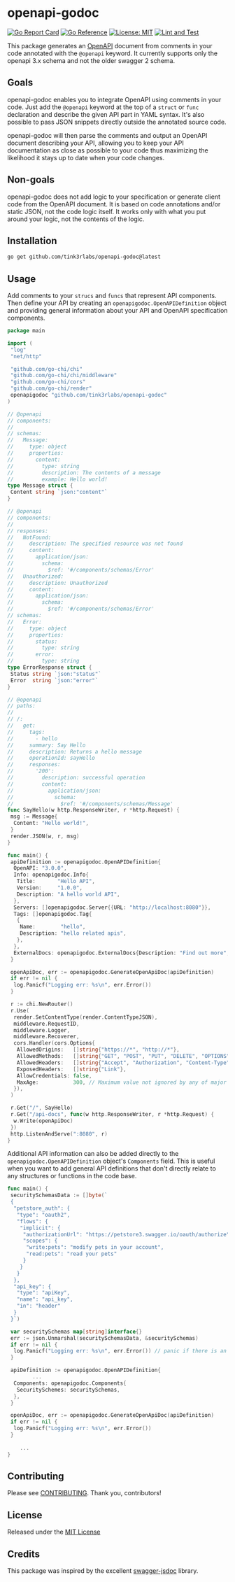 # openapi-godoc

[![Go Report Card](https://goreportcard.com/badge/github.com/tink3rlabs/openapi-godoc)](https://goreportcard.com/report/github.com/tink3rlabs/openapi-godoc)
[![Go Reference](https://pkg.go.dev/badge/github.com/tink3rlabs/openapi-godoc.svg)](https://pkg.go.dev/github.com/tink3rlabs/openapi-godoc)
[![License: MIT](https://img.shields.io/badge/License-MIT-yellow.svg)](https://opensource.org/licenses/MIT)
[![Lint and Test](https://github.com/tink3rlabs/openapi-godoc/actions/workflows/build.yml/badge.svg)](https://github.com/tink3rlabs/openapi-godoc/actions/workflows/lint_and_test.yml)

This package generates an [OpenAPI](https://swagger.io/specification/v3/) document from comments in your code annotated with the `@openapi` keyword. It currently supports only the openapi 3.x schema and not the older swagger 2 schema.

## Goals

openapi-godoc enables you to integrate OpenAPI using comments in your code. Just add the `@openapi` keyword at the top of a `struct` or `func` declaration and describe the given API part in YAML syntax. It's also possible to pass JSON snippets directly outside the annotated source code.

openapi-godoc will then parse the comments and output an OpenAPI document describing your API, allowing you to keep your API documentation as close as possible to your code thus maximizing the likelihood it stays up to date when your code changes.

## Non-goals

openapi-godoc does not add logic to your specification or generate client code from the OpenAPI document. It is based on code annotations and/or static JSON, not the code logic itself. It works only with what you put around your logic, not the contents of the logic.

## Installation

```bash
go get github.com/tink3rlabs/openapi-godoc@latest
```

## Usage

Add comments to your `strucs` and `funcs` that represent API components. Then define your API by creating an `openapigodoc.OpenAPIDefinition` object and providing general information about your API and OpenAPI specification components.

```go
package main

import (
 "log"
 "net/http"

 "github.com/go-chi/chi"
 "github.com/go-chi/chi/middleware"
 "github.com/go-chi/cors"
 "github.com/go-chi/render"
 openapigodoc "github.com/tink3rlabs/openapi-godoc"
)

// @openapi
// components:
//
// schemas:
//   Message:
//     type: object
//     properties:
//       content:
//         type: string
//         description: The contents of a message
//         example: Hello world!
type Message struct {
 Content string `json:"content"`
}

// @openapi
// components:
//
// responses:
//   NotFound:
//     description: The specified resource was not found
//     content:
//       application/json:
//         schema:
//           $ref: '#/components/schemas/Error'
//   Unauthorized:
//     description: Unauthorized
//     content:
//       application/json:
//         schema:
//           $ref: '#/components/schemas/Error'
// schemas:
//   Error:
//     type: object
//     properties:
//       status:
//         type: string
//       error:
//         type: string
type ErrorResponse struct {
 Status string `json:"status"`
 Error  string `json:"error"`
}

// @openapi
// paths:
//
// /:
//   get:
//     tags:
//       - hello
//     summary: Say Hello
//     description: Returns a hello message
//     operationId: sayHello
//     responses:
//       '200':
//         description: successful operation
//         content:
//           application/json:
//             schema:
//               $ref: '#/components/schemas/Message'
func SayHello(w http.ResponseWriter, r *http.Request) {
 msg := Message{
  Content: "Hello world!",
 }
 render.JSON(w, r, msg)
}

func main() {
 apiDefinition := openapigodoc.OpenAPIDefinition{
  OpenAPI: "3.0.0",
  Info: openapigodoc.Info{
   Title:       "Hello API",
   Version:     "1.0.0",
   Description: "A hello world API",
  },
  Servers: []openapigodoc.Server{{URL: "http://localhost:8080"}},
  Tags: []openapigodoc.Tag{
   {
    Name:        "hello",
    Description: "hello related apis",
   },
  },
  ExternalDocs: openapigodoc.ExternalDocs{Description: "Find out more", URL: "http://example.com"},
 }

 openApiDoc, err := openapigodoc.GenerateOpenApiDoc(apiDefinition)
 if err != nil {
  log.Panicf("Logging err: %s\n", err.Error())
 }

 r := chi.NewRouter()
 r.Use(
  render.SetContentType(render.ContentTypeJSON),
  middleware.RequestID,
  middleware.Logger,
  middleware.Recoverer,
  cors.Handler(cors.Options{
   AllowedOrigins:   []string{"https://*", "http://*"},
   AllowedMethods:   []string{"GET", "POST", "PUT", "DELETE", "OPTIONS"},
   AllowedHeaders:   []string{"Accept", "Authorization", "Content-Type", "X-CSRF-Token"},
   ExposedHeaders:   []string{"Link"},
   AllowCredentials: false,
   MaxAge:           300, // Maximum value not ignored by any of major browsers
  }),
 )

 r.Get("/", SayHello)
 r.Get("/api-docs", func(w http.ResponseWriter, r *http.Request) {
  w.Write(openApiDoc)
 })
 http.ListenAndServe(":8080", r)
}
```

 Additional API information can also be added directly to the `openapigodoc.OpenAPIDefinition` object's `Components` field. This is useful when you want to add general API definitions that don't directly relate to any structures or functions in the code base.

```go
func main() {
 securitySchemasData := []byte(`
 {
  "petstore_auth": {
   "type": "oauth2",
   "flows": {
    "implicit": {
     "authorizationUrl": "https://petstore3.swagger.io/oauth/authorize",
     "scopes": {
      "write:pets": "modify pets in your account",
      "read:pets": "read your pets"
     }
    }
   }
  },
  "api_key": {
   "type": "apiKey",
   "name": "api_key",
   "in": "header"
  }
 }`)

 var securitySchemas map[string]interface{}
 err := json.Unmarshal(securitySchemasData, &securitySchemas)
 if err != nil {
  log.Panicf("Logging err: %s\n", err.Error()) // panic if there is an error
 }

 apiDefinition := openapigodoc.OpenAPIDefinition{
        ...
  Components: openapigodoc.Components{
   SecuritySchemes: securitySchemas,
  },
 }

 openApiDoc, err := openapigodoc.GenerateOpenApiDoc(apiDefinition)
 if err != nil {
  log.Panicf("Logging err: %s\n", err.Error())
 }
    
    ...
}
```

## Contributing

Please see [CONTRIBUTING](https://github.com/tink3rlabs/openapi-godoc/blob/main/CONTRIBUTING.md). Thank you, contributors!

## License

Released under the [MIT License](https://github.com/tink3rlabs/openapi-godoc/blob/main/LICENSE)

## Credits

This package was inspired by the excellent [swagger-jsdoc](https://github.com/Surnet/swagger-jsdoc) library.
